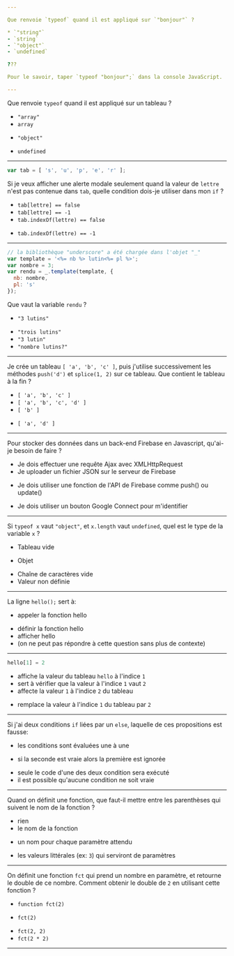 ```yaml
---

Que renvoie `typeof` quand il est appliqué sur `"bonjour"` ?

* `"string"`
- `string`
- `"object"`
- `undefined`

???

Pour le savoir, taper `typeof "bonjour";` dans la console JavaScript.

---
```


Que renvoie `typeof` quand il est appliqué sur un tableau ?

- `"array"`
- `array`
* `"object"`
- `undefined`

---

```js
var tab = [ 's', 'u', 'p', 'e', 'r' ];
```

Si je veux afficher une alerte modale seulement quand la valeur de `lettre` n'est pas contenue dans `tab`, quelle condition dois-je utiliser dans mon `if` ?

- `tab[lettre] == false`
- `tab[lettre] == -1`
- `tab.indexOf(lettre) == false`
* `tab.indexOf(lettre) == -1`

---

```js
// la bibliothèque "underscore" a été chargée dans l'objet "_"
var template = '<%= nb %> lutin<%= pl %>';
var nombre = 3;
var rendu = _.template(template, {
  nb: nombre,
  pl: 's'
});
```

Que vaut la variable `rendu` ?

* `"3 lutins"`
- `"trois lutins"`
- `"3 lutin"`
- `"nombre lutins?"`

---

Je crée un tableau `[ 'a', 'b', 'c' ]`, puis j'utilise successivement les méthodes `push('d')` et `splice(1, 2)` sur ce tableau. Que contient le tableau à la fin ?

- `[ 'a', 'b', 'c' ]`
- `[ 'a', 'b', 'c', 'd' ]`
- `[ 'b' ]`
* `[ 'a', 'd' ]`

---

Pour stocker des données dans un back-end Firebase en Javascript, qu'ai-je besoin de faire ?

- Je dois effectuer une requête Ajax avec XMLHttpRequest
- Je uploader un fichier JSON sur le serveur de Firebase
* Je dois utiliser une fonction de l'API de Firebase comme push() ou update()
- Je dois utiliser un bouton Google Connect pour m'identifier

---

Si `typeof x` vaut `"object"`, et `x.length` vaut `undefined`, quel est le type de la variable `x` ?

- Tableau vide
* Objet
- Chaîne de caractères vide
- Valeur non définie

---

La ligne `hello();` sert à:

* appeler la fonction hello
- définir la fonction hello
- afficher hello
- (on ne peut pas répondre à cette question sans plus de contexte)

---

```js
hello[1] = 2
```

- affiche la valeur du tableau `hello` à l'indice `1`
- sert à vérifier que la valeur à l'indice `1` vaut `2`
- affecte la valeur `1` à l'indice `2` du tableau
* remplace la valeur à l'indice `1` du tableau par `2`

---

Si j'ai deux conditions `if` liées par un `else`, laquelle de ces propositions est fausse:

- les conditions sont évaluées une à une
* si la seconde est vraie alors la première est ignorée
- seule le code d'une des deux condition sera exécuté
- il est possible qu'aucune condition ne soit vraie

---

Quand on définit une fonction, que faut-il mettre entre les parenthèses qui suivent le nom de la fonction ?

- rien
- le nom de la fonction
* un nom pour chaque paramètre attendu
- les valeurs littérales (ex: `3`) qui serviront de paramètres

---

On définit une fonction `fct` qui prend un nombre en paramètre, et retourne le double de ce nombre. Comment obtenir le double de `2` en utilisant cette fonction ?

- `function fct(2)`
* `fct(2)`
- `fct(2, 2)`
- `fct(2 * 2)`

---
